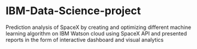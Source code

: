 # IBM-Data-Science-project
Prediction analysis of SpaceX by creating and optimizing different machine learning algorithm on IBM Watson cloud using SpaceX API and presented reports in the form of interactive dashboard and visual analytics 
